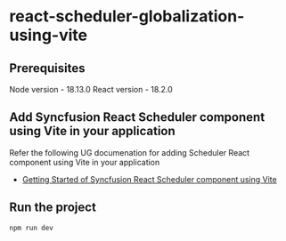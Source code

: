 # react-scheduler-globalization-using-vite

## Prerequisites

Node version - 18.13.0
React version - 18.2.0

## Add Syncfusion React Scheduler component using Vite in your application

Refer the following UG documenation for adding Scheduler React component using Vite in your application
* [Getting Started of Syncfusion React Scheduler component using Vite ](https://ej2.syncfusion.com/react/documentation/getting-started/vite)

## Run the project

```
npm run dev
```
